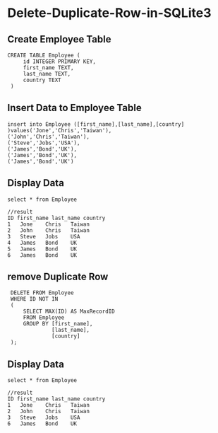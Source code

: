 # Delete-Duplicate-Row-in-SQLite3

## Create Employee Table

    CREATE TABLE Employee (
         id INTEGER PRIMARY KEY,
         first_name TEXT,
         last_name TEXT,
         country TEXT
     )
 
 ## Insert Data to Employee Table
 
    insert into Employee ([first_name],[last_name],[country] )values('Jone','Chris','Taiwan'),
    ('John','Chris','Taiwan'),
    ('Steve','Jobs','USA'),
    ('James','Bond','UK'),
    ('James','Bond','UK'),
    ('James','Bond','UK')

## Display Data

    select * from Employee
    
    //result
    ID first_name last_name country
    1	Jone	Chris	Taiwan
    2	John	Chris	Taiwan
    3	Steve	Jobs	USA
    4	James	Bond	UK
    5	James	Bond	UK
    6	James	Bond	UK

## remove Duplicate Row

     DELETE FROM Employee
     WHERE ID NOT IN
     (
         SELECT MAX(ID) AS MaxRecordID
         FROM Employee
         GROUP BY [first_name],
                  [last_name],
                  [country]
     );
 
 
 ## Display Data

    select * from Employee

    //result
    ID first_name last_name country
    1	Jone	Chris	Taiwan
    2	John	Chris	Taiwan
    3	Steve	Jobs	USA
    6	James	Bond	UK
